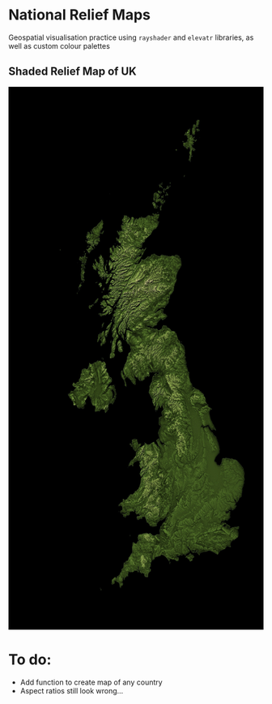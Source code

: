 # National Relief Maps
Geospatial visualisation practice using `rayshader` and `elevatr` libraries, as well as custom colour palettes

## Shaded Relief Map of UK
<img src="https://github.com/dougaltoms/National-Relief-Maps/blob/main/uk_hillshade_green2.jpeg?raw=true" width="692" height="1071">

# To do:
- Add function to create map of any country
- Aspect ratios still look wrong...

